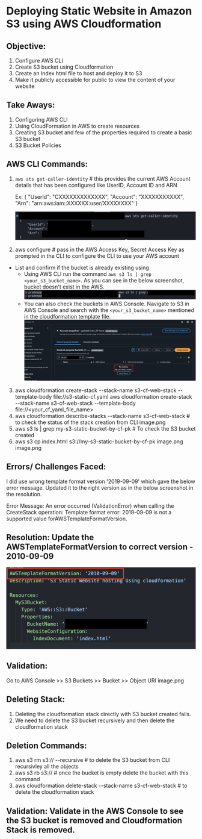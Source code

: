 # Deploying Static Website in Amazon S3 using AWS Cloudformation

## Objective: 
1. Configure AWS CLI 
1. Create S3 bucket using Cloudformation
3. Create an Index html file to host and deploy it to S3 
4. Make it publicly accessible for public to view the content of your website

## Take Aways: 
1. Configuring AWS CLI 
2. Using CloudFormation in AWS to create resources
3. Creating S3 bucket and few of the properties required to create a basic S3 bucket 
4. S3 Bucket Policies 

## AWS CLI Commands: 
1. `aws sts get-caller-identity` # this provides the current AWS Account details that has been configured like UserID, Account ID and ARN 

    Ex: 
    {
        "UserId": "CXXXXXXXXXXXXX",
        "Account": "XXXXXXXXXXX",
        "Arn": "arn:aws:iam::XXXXXX:user/XXXXXXXX"
    }

    ![Alt Text](./AWS_Details.png)
2. aws configure # pass in the AWS Access Key, Secret Access Key as prompted in the CLI to configure the CLI to use your AWS account 
- List and confirm if the bucket is already existing using 
    - Using AWS CLI run the command `aws s3 ls | grep <your_s3_bucket_name>`. As you can see in the below screenshot, bucket doesn't exist in the AWS. 
        ![Alt Text](./S3_bucket_checkl.png)
    - You can also check the buckets in AWS Console. Navigate to S3 in AWS Console and search with the `<your_s3_bucket_name>` mentioned in the cloudformation template file. 
        ![Alt Text](/AWS_S3_Console.png)

3. aws cloudformation create-stack --stack-name s3-cf-web-stack --template-body file://s3-static-cf.yaml 
aws cloudformation create-stack --stack-name s3-cf-web-stack --template-body file://<your_cf_yaml_file_name> 
4. aws cloudformation describe-stacks --stack-name s3-cf-web-stack  # to check the status of the stack creation from CLI 
    image.png
5. aws s3 ls | grep my-s3-static-bucket-by-cf-pk  # To check the S3 bucket created
6. aws s3 cp index.html s3://my-s3-static-bucket-by-cf-pk 
    image.png
    image.png

## Errors/ Challenges Faced: 
I did use wrong template format version '2019-09-09' which gave the below error message. Updated it to the right version as in the below screenshot in the resolution.

Error Message: An error occurred (ValidationError) when calling the CreateStack operation: Template format error: 2019-09-09 is not a supported value forAWSTemplateFormatVersion.

## Resolution: Update the AWSTemplateFormatVersion to correct version - 2010-09-09 
![Alt Text](./Version_Correction.png) 

## Validation: 
Go to AWS Console >> S3 Buckets >> Bucket >> Object URI 
image.png

## Deleting Stack:
1. Deleting the cloudformation stack directly with S3 bucket created fails. 
2. We need to delete the S3 bucket recursively and then delete the cloudformation stack 

## Deletion Commands: 
1. aws s3 rm s3://<bucket-name> --recursive # to delete the S3 bucket from CLI recursivley all the objects
2. aws s3 rb s3://<bucket-name>  # once the bucket is empty delete the bucket with this command
3. aws cloudformation delete-stack --stack-name s3-cf-web-stack # to delete the cloudformation stack 

## Validation: Validate in the AWS Console to see the  S3 bucket is removed and Cloudformation Stack is removed. 

